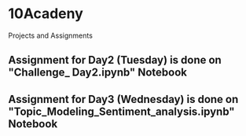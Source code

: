 # 10Acadeny
Projects and Assignments
## Assignment for Day2 (Tuesday) is done on "Challenge_ Day2.ipynb" Notebook


## Assignment for Day3 (Wednesday) is done on "Topic_Modeling_Sentiment_analysis.ipynb" Notebook
